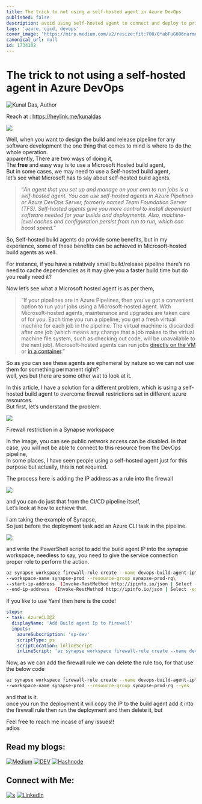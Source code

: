 ```yaml
---
title: The trick to not using a self-hosted agent in Azure DevOps
published: false
description: avoid using self-hosted agent to connect and deploy to private network.
tags: 'azure, cicd, devops'
cover_image: 'https://miro.medium.com/v2/resize:fit:700/0*abFuG6O6narmeqHG.png'
canonical_url: null
id: 1734102
---
```



# The trick to not using a self-hosted agent in Azure DevOps

![Kunal Das, Author](https://miro.medium.com/v2/resize:fill:44:44/1*kfaefcgQPHrPsNobjuiiSg.jpeg)

<!-- markdown-link-check-disable -->
Reach at : https://heylink.me/kunaldas
<!-- markdown-link-check-enable -->


![](https://miro.medium.com/v2/resize:fit:700/0*abFuG6O6narmeqHG.png)



Well, when you want to design the build and release pipeline for any software development the one thing that comes to mind is where to do the whole operation.  
apparently, There are two ways of doing it,  
The **free** and easy way is to use a Microsoft Hosted build agent,  
But in some cases, we may need to use a Self-hosted build agent,  
let’s see what Microsoft has to say about self-hosted build agents.

> “_An agent that you set up and manage on your own to run jobs is a self-hosted agent. You can use self-hosted agents in Azure Pipelines or Azure DevOps Server, formerly named Team Foundation Server (TFS). Self-hosted agents give you more control to install dependent software needed for your builds and deployments. Also, machine-level caches and configuration persist from run to run, which can boost speed._”

So, Self-hosted build agents do provide some benefits, but in my experience, some of these benefits can be achieved in Microsoft-hosted build agents as well.

For instance, if you have a relatively small build/release pipeline there’s no need to cache dependencies as it may give you a faster build time but do you really need it?

Now let’s see what a Microsoft hosted agent is as per them,

> “If your pipelines are in Azure Pipelines, then you’ve got a convenient option to run your jobs using a Microsoft-hosted agent. With Microsoft-hosted agents, maintenance and upgrades are taken care of for you. Each time you run a pipeline, you get a fresh virtual machine for each job in the pipeline. The virtual machine is discarded after one job (which means any change that a job makes to the virtual machine file system, such as checking out code, will be unavailable to the next job). Microsoft-hosted agents can run jobs [directly on the VM](https://learn.microsoft.com/en-us/azure/devops/pipelines/process/phases?view=azure-devops) or [in a container](https://learn.microsoft.com/en-us/azure/devops/pipelines/process/container-phases?view=azure-devops).”

So as you can see these agents are ephemeral by nature so we can not use them for something permanent right?  
well, yes but there are some other wat to look at it.

In this article, I have a solution for a different problem, which is using a self-hosted build agent to overcome firewall restrictions set in different azure resources.  
But first, let’s understand the problem.

![](https://miro.medium.com/v2/resize:fit:700/1*rwz0eIvDmzvio7MFr43h3A.png)

Firewall restriction in a Synapse workspace

In the image, you can see public network access can be disabled. in that case, you will not be able to connect to this resource from the DevOps pipeline,  
In some places, I have seen people using a self-hosted agent just for this purpose but actually, this is not required.

The process here is adding the IP address as a rule into the firewall

![](https://miro.medium.com/v2/resize:fit:700/1*g2IzHucCpL6hTXDkObsuNQ.png)

and you can do just that from the CI/CD pipeline itself,  
Let’s look at how to achieve that.

I am taking the example of Synapse,  
So just before the deployment task add an Azure CLI task in the pipeline.

![](https://miro.medium.com/v2/resize:fit:700/1*YgKInr79mSDS2UZ7BkKwCw.png)

and write the PowerShell script to add the build agent IP into the synapse workspace, needless to say, you need to give the service connection proper role to perform the action.
```bash
az synapse workspace firewall-rule create --name devops-build-agent-ip\
--workspace-name synapse-prod --resource-group synapse-prod-rg\
--start-ip-address  (Invoke-RestMethod http://ipinfo.io/json | Select -exp ip) \
--end-ip-address  (Invoke-RestMethod http://ipinfo.io/json | Select -exp ip)
```
If you like to use Yaml then here is the code!
```yaml
steps:
- task: AzureCLI@2
  displayName: 'Add Build agent Ip to firewall'
  inputs:
    azureSubscription: 'sp-dev'
    scriptType: ps
    scriptLocation: inlineScript
    inlineScript: 'az synapse workspace firewall-rule create --name devops-build-agent-ip --workspace-name qa1-ause-asy-01 --resource-group QA1-AUSE-ASY-ARG-01 --start-ip-address  (Invoke-RestMethod http://ipinfo.io/json | Select -exp ip) --end-ip-address  (Invoke-RestMethod http://ipinfo.io/json | Select -exp ip)'

```
Now, as we can add the firewall rule we can delete the rule too, for that use the below code
```bash
az synapse workspace firewall-rule create --name devops-build-agent-ip\
--workspace-name synapse-prod --resource-group synapse-prod-rg --yes
```
and that is it.  
once you run the deployment it will copy the IP to the build agent add it into the firewall rule then run the deployment and then delete it, but

Feel free to reach me incase of any issues!!  
adios

## Read my blogs:
[![Medium](https://i.imgur.com/TgYYM9w.png)](https://kunaldaskd.medium.com)
[![DEV](https://i.imgur.com/bp3qHWb.png)](https://dev.to/kunaldas)
[![Hashnode](https://i.imgur.com/iwZwo2S.png)](https://kunaldas.hashnode.dev)

## Connect with Me:
[![x](https://i.imgur.com/VaorXDP.png)](https://x.com/kunald_official)
[![LinkedIn](https://i.imgur.com/ktIHVxm.png)](https://linkedin.com/in/kunaldaskd)

